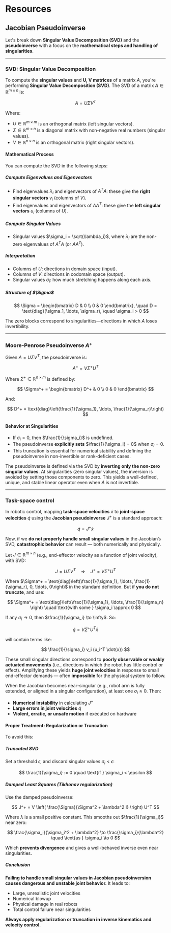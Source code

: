 # Resources

## Jacobian Pseudoinverse

Let's break down **Singular Value Decomposition (SVD)** and the **pseudoinverse** with a focus on the **mathematical steps and handling of singularities**.

---

### SVD: Singular Value Decomposition

To compute the **singular values** and **U, V matrices** of a matrix $A$, you're performing **Singular Value Decomposition (SVD)**. The SVD of a matrix $A \in \mathbb{R}^{m \times n}$ is:

$$
A = U \Sigma V^T
$$

Where:

* $U \in \mathbb{R}^{m \times m}$ is an orthogonal matrix (left singular vectors).
* $\Sigma \in \mathbb{R}^{m \times n}$ is a diagonal matrix with non-negative real numbers (singular values).
* $V \in \mathbb{R}^{n \times n}$ is an orthogonal matrix (right singular vectors).

<h4>Mathematical Process</h4>

You can compute the SVD in the following steps:

<h5>Compute Eigenvalues and Eigenvectors</h5>

* Find eigenvalues $\lambda_i$ and eigenvectors of $A^TA$: these give the **right singular vectors** $v_i$ (columns of $V$).
* Find eigenvalues and eigenvectors of $AA^T$: these give the **left singular vectors** $u_i$ (columns of $U$).

<h5>Compute Singular Values</h5>

* Singular values $\sigma_i = \sqrt{\lambda_i}$, where $\lambda_i$ are the non-zero eigenvalues of $A^TA$ (or $AA^T$).

<h5>Interpretation</h5>

* Columns of $U$: directions in domain space (input).
* Columns of $V$: directions in codomain space (output).
* Singular values $\sigma_i$: how much stretching happens along each axis.

<h5>Structure of $\Sigma$</h5>

$$
\Sigma =
\begin{bmatrix}
D & 0 \\
0 & 0
\end{bmatrix}, \quad
D = \text{diag}(\sigma_1, \ldots, \sigma_r), \quad \sigma_i > 0
$$

The zero blocks correspond to singularities—directions in which $A$ loses invertibility.

---

### Moore-Penrose Pseudoinverse $A^+$

Given $A = U \Sigma V^T$, the pseudoinverse is:

$$
A^+ = V \Sigma^+ U^T
$$

Where $\Sigma^+ \in \mathbb{R}^{n \times m}$ is defined by:

$$
\Sigma^+ =
\begin{bmatrix}
D^+ & 0 \\
0 & 0
\end{bmatrix}
$$

And:

$$
D^+ = \text{diag}\left(\frac{1}{\sigma_1}, \ldots, \frac{1}{\sigma_r}\right)
$$

<h4>Behavior at Singularities</h4>

* If $\sigma_i = 0$, then $\frac{1}{\sigma_i}$ is undefined.
* The pseudoinverse **explicitly sets** $\frac{1}{\sigma_i} = 0$ when $\sigma_i = 0$.
* This truncation is essential for numerical stability and defining the pseudoinverse in non-invertible or rank-deficient cases.

The pseudoinverse is defined via the SVD by **inverting only the non-zero singular values**. At singularities (zero singular values), the inversion is avoided by setting those components to zero. This yields a well-defined, unique, and stable linear operator even when $A$ is not invertible.

---

### Task-space control

In robotic control, mapping **task-space velocities** $\dot{x}$ to **joint-space velocities** $\dot{q}$ using the **Jacobian pseudoinverse** $J^+$ is a standard approach:

$$
\dot{q} = J^+ \dot{x}
$$

Now, if we **do not properly handle small singular values** in the Jacobian’s SVD, **catastrophic behavior** can result — both numerically and physically.

Let $J \in \mathbb{R}^{m \times n}$ (e.g., end-effector velocity as a function of joint velocity), with SVD:

$$
J = U \Sigma V^T
\quad \Rightarrow \quad
J^+ = V \Sigma^+ U^T
$$

Where $\Sigma^+ = \text{diag}\left(\frac{1}{\sigma_1}, \ldots, \frac{1}{\sigma_r}, 0, \ldots, 0\right)$ in the standard definition. But if **you do not truncate**, and use:

$$
\Sigma^+ = \text{diag}\left(\frac{1}{\sigma_1}, \ldots, \frac{1}{\sigma_n} \right)
\quad \text{with some } \sigma_i \approx 0
$$

If any $\sigma_i \to 0$, then $\frac{1}{\sigma_i} \to \infty$. So:

$$
\dot{q} = V \Sigma^+ U^T \dot{x}
$$

will contain terms like:

$$
\frac{1}{\sigma_i} v_i (u_i^T \dot{x})
$$

These small singular directions correspond to **poorly observable or weakly actuated movements** (i.e., directions in which the robot has little control or effect). Amplifying these yields **huge joint velocities** in response to small end-effector demands — often **impossible** for the physical system to follow.

When the Jacobian becomes near-singular (e.g., robot arm is fully extended, or aligned in a singular configuration), at least one $\sigma_i \approx 0$. Then:

* **Numerical instability** in calculating $J^+$
* **Large errors in joint velocities** $\dot{q}$
* **Violent, erratic, or unsafe motion** if executed on hardware

<h4>Proper Treatment: Regularization or Truncation</h4>

To avoid this:

<h5>Truncated SVD</h5>

Set a threshold $\epsilon$, and discard singular values $\sigma_i < \epsilon$:

$$
\frac{1}{\sigma_i} := 0 \quad \text{if } \sigma_i < \epsilon
$$

<h5>Damped Least Squares (Tikhonov regularization)</h5>

Use the damped pseudoinverse:

$$
J^+ = V \left( \frac{\Sigma}{\Sigma^2 + \lambda^2 I} \right) U^T
$$

Where $\lambda$ is a small positive constant. This smooths out $\frac{1}{\sigma_i}$ near zero:

$$
\frac{\sigma_i}{\sigma_i^2 + \lambda^2} \to \frac{\sigma_i}{\lambda^2} \quad \text{as } \sigma_i \to 0
$$

Which **prevents divergence** and gives a well-behaved inverse even near singularities.

<h5>Conclusion</h5>

**Failing to handle small singular values in Jacobian pseudoinversion causes dangerous and unstable joint behavior.** It leads to:

* Large, unrealistic joint velocities
* Numerical blowup
* Physical damage in real robots
* Total control failure near singularities

**Always apply regularization or truncation in inverse kinematics and velocity control.**
